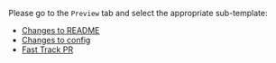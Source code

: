 Please go to the `Preview` tab and select the appropriate sub-template:

* [Changes to README](?expand=1&template=readme_changes.md)
* [Changes to config](?expand=1&template=config_changes.md)
* [Fast Track PR](?expand=1&template=fast_track_pr.md)
